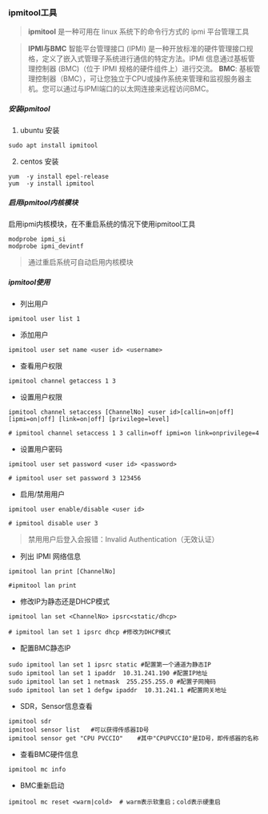 ### ipmitool工具
> **ipmitool** 是一种可用在 linux 系统下的命令行方式的 ipmi 平台管理工具


> **IPMI与BMC**
> 智能平台管理接口 (IPMI) 是一种开放标准的硬件管理接口规格，定义了嵌入式管理子系统进行通信的特定方法。IPMI 信息通过基板管理控制器 (BMC)（位于 IPMI 规格的硬件组件上）进行交流。
> **BMC**: 基板管理控制器（BMC），可让您独立于CPU或操作系统来管理和监视服务器主机。您可以通过与IPMI端口的以太网连接来远程访问BMC。
##### 安装ipmitool
1. ubuntu 安装
```
sudo apt install ipmitool
```
2. centos 安装
```shell
yum  -y install epel-release
yum  -y install ipmitool
```
##### 启用ipmitool内核模块


启用ipmi内核模块，在不重启系统的情况下使用ipmitool工具

```
modprobe ipmi_si
modprobe ipmi_devintf
```
> 通过重启系统可自动启用内核模块


##### ipmitool使用



- 列出用户
```
ipmitool user list 1
```
- 添加用户
```
ipmitool user set name <user id> <username>
```
- 查看用户权限
```
ipmitool channel getaccess 1 3
```
- 设置用户权限
```
ipmitool channel setaccess [ChannelNo] <user id>[callin=on|off] [ipmi=on|off] [link=on|off] [privilege=level]

# ipmitool channel setaccess 1 3 callin=off ipmi=on link=onprivilege=4
```
- 设置用户密码
```
ipmitool user set password <user id> <password>

# ipmitool user set password 3 123456
```
- 启用/禁用用户
```
ipmitool user enable/disable <user id>

# ipmitool disable user 3
```
> 禁用用户后登入会报错：Invalid Authentication（无效认证）

- 列出 IPMI 网络信息
```
ipmitool lan print [ChannelNo]

#ipmitool lan print 
```
- 修改IP为静态还是DHCP模式
```
ipmitool lan set <ChannelNo> ipsrc<static/dhcp>

# ipmitool lan set 1 ipsrc dhcp #修改为DHCP模式
```
- 配置BMC静态IP
```
sudo ipmitool lan set 1 ipsrc static #配置第一个通道为静态IP 
sudo ipmitool lan set 1 ipaddr  10.31.241.190 #配置IP地址
sudo ipmitool lan set 1 netmask  255.255.255.0 #配置子网掩码
sudo ipmitool lan set 1 defgw ipaddr  10.31.241.1 #配置网关地址
```

- SDR，Sensor信息查看
```
ipmitool sdr
ipmitool sensor list   #可以获得传感器ID号
ipmitool sensor get "CPU PVCCIO"    #其中"CPUPVCCIO"是ID号，即传感器的名称
```

- 查看BMC硬件信息
```
ipmitool mc info
```
- BMC重新启动
```
ipmitool mc reset <warm|cold>  # warm表示软重启；cold表示硬重启
```